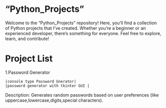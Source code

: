 # “Python_Projects”

Welcome to the “Python_Projects” repository! Here, you’ll find a collection of Python projects that I’ve created. Whether you’re a beginner or an experienced developer, there’s something for everyone. Feel free to explore, learn, and contribute!

# Project List
1.Password Generator 
    
    |console type Password Gnerator|
    |password generator with tkinter GUI |

Description: Generates random passwords based on user preferences (like uppercase,lowercase,digits,special characters).
